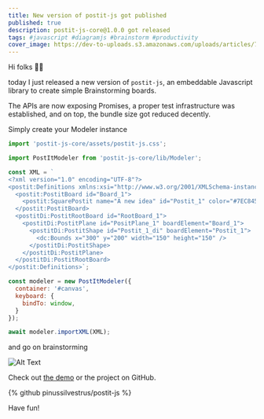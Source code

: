 ```yaml
---
title: New version of postit-js got published
published: true
description: postit-js-core@1.0.0 got released
tags: #javascript #diagramjs #brainstorm #productivity
cover_image: https://dev-to-uploads.s3.amazonaws.com/uploads/articles/7kxsdpwapwbxwt58zh42.png
---
```


Hi folks 👋🏻

today I just released a new version of `postit-js`, an embeddable Javascript library to create simple Brainstorming boards. 

The APIs are now exposing Promises, a proper test infrastructure was established, and on top, the bundle size got reduced decently.

Simply create your Modeler instance

```js
import 'postit-js-core/assets/postit-js.css';

import PostItModeler from 'postit-js-core/lib/Modeler';

const XML = `
<?xml version="1.0" encoding="UTF-8"?>
<postit:Definitions xmlns:xsi="http://www.w3.org/2001/XMLSchema-instance" xmlns:dc="http://www.omg.org/spec/DD/20100524/DC" id="sample-diagram">
  <postit:PostitBoard id="Board_1">
    <postit:SquarePostit name="A new idea" id="Postit_1" color="#7EC845" />
  </postit:PostitBoard>
  <postitDi:PostitRootBoard id="RootBoard_1">
    <postitDi:PostitPlane id="PositPlane_1" boardElement="Board_1">
      <postitDi:PostitShape id="Postit_1_di" boardElement="Postit_1">
        <dc:Bounds x="300" y="200" width="150" height="150" />
      </postitDi:PostitShape>
    </postitDi:PostitPlane>
  </postitDi:PostitRootBoard>
</postit:Definitions>`;

const modeler = new PostItModeler({
  container: '#canvas',
  keyboard: {
    bindTo: window,
  }
});

await modeler.importXML(XML);
```

and go on brainstorming

![Alt Text](https://dev-to-uploads.s3.amazonaws.com/uploads/articles/7kxsdpwapwbxwt58zh42.png)

Check out [the demo](https://postit-js-demo.netlify.app/) or the project on GitHub.

{% github pinussilvestrus/postit-js %}

Have fun!